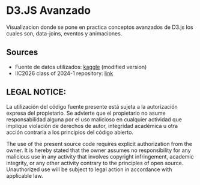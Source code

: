 # D3.JS Avanzado
Visualizacion donde se pone en practica conceptos avanzados de D3.js los cuales son, data-joins, eventos y animaciones.

## Sources
* Fuente de datos utilizados: [kaggle](https://www.kaggle.com/datasets/shiddharthsaran/dragon-ball-dataset) (modified version)
* IIC2026 class of 2024-1 repository: [link](https://puc-infovis.github.io/version-2024-1/)

## LEGAL NOTICE:
La utilización del código fuente presente está sujeta a la autorización expresa del propietario. Se advierte que el propietario no asume responsabilidad alguna por el uso malicioso en cualquier actividad que implique violación de derechos de autor, integridad académica u otra acción contraria a los principios del código abierto.

The use of the present source code requires explicit authorization from the owner. It is hereby stated that the owner assumes no responsibility for any malicious use in any activity that involves copyright infringement, academic integrity, or any other activity contrary to the principles of open source. Unauthorized use will be subject to legal action in accordance with applicable law.
